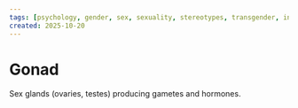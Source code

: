 ```yaml
---
tags: [psychology, gender, sex, sexuality, stereotypes, transgender, intersex, orientation, sexism, masculinity, STEM]
created: 2025-10-20
---
```

# Gonad

Sex glands (ovaries, testes) producing gametes and hormones.
